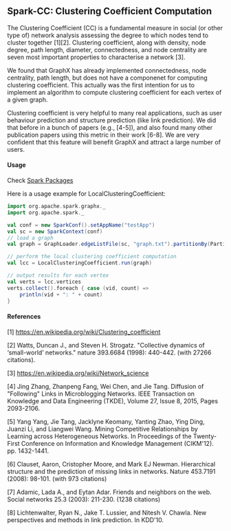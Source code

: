 ## Spark-CC: Clustering Coefficient Computation

The Clustering Coefficient (CC) is a fundamental measure in social (or other type of) network analysis assessing the degree to which nodes tend to cluster together [1][2]. Clustering coefficient, along with density, node degree, path length, diameter, connectedness, and node centrality are seven most important properties to characterise a network [3].

We found that GraphX has already implemented connectedness, node centrality, path length, but does not have a componenet for computing clustering coefficient. This actually was the first intention for us to implement an algorithm to compute clustering coefficient for each vertex of a given graph.

Clustering coefficient is very helpful to many real applications, such as user behaviour prediction and structure prediction (like link prediction). We did that before in a bunch of papers (e.g., [4-5]), and also found many other publication papers using this metric in their work [6-8]. We are very confident that this feature will benefit GraphX and attract a large number of users.

#### Usage
Check [Spark Packages](http://spark-packages.org/package/SherlockYang/spark-cc)

Here is a usage example for LocalClusteringCoefficient:

```Scala
import org.apache.spark.graphx._
import org.apache.spark._

val conf = new SparkConf().setAppName("testApp")
val sc = new SparkContext(conf)
// load a graph
val graph = GraphLoader.edgeListFile(sc, "graph.txt").partitionBy(PartitionStrategy.RandomVertexCut)

// perform the local clustering coefficient computation 
val lcc = LocalClusteringCoefficient.run(graph)

// output results for each vertex
val verts = lcc.vertices
verts.collect().foreach { case (vid, count) =>
    println(vid + ": " + count)
}
```

#### References

[1] https://en.wikipedia.org/wiki/Clustering_coefficient

[2] Watts, Duncan J., and Steven H. Strogatz. "Collective dynamics of ‘small-world’ networks." nature 393.6684 (1998): 440-442. (with 27266 citations).

[3] https://en.wikipedia.org/wiki/Network_science

[4] Jing Zhang, Zhanpeng Fang, Wei Chen, and Jie Tang. Diffusion of "Following" Links in Microblogging Networks. IEEE Transaction on Knowledge and Data Engineering (TKDE), Volume 27, Issue 8, 2015, Pages 2093-2106.

[5] Yang Yang, Jie Tang, Jacklyne Keomany, Yanting Zhao, Ying Ding, Juanzi Li, and Liangwei Wang. Mining Competitive Relationships by Learning across Heterogeneous Networks. In Proceedings of the Twenty-First Conference on Information and Knowledge Management (CIKM'12). pp. 1432-1441.

[6] Clauset, Aaron, Cristopher Moore, and Mark EJ Newman. Hierarchical structure and the prediction of missing links in networks. Nature 453.7191 (2008): 98-101. (with 973 citations)

[7] Adamic, Lada A., and Eytan Adar. Friends and neighbors on the web. Social networks 25.3 (2003): 211-230. (1238 citations)

[8] Lichtenwalter, Ryan N., Jake T. Lussier, and Nitesh V. Chawla. New perspectives and methods in link prediction. In KDD'10.
